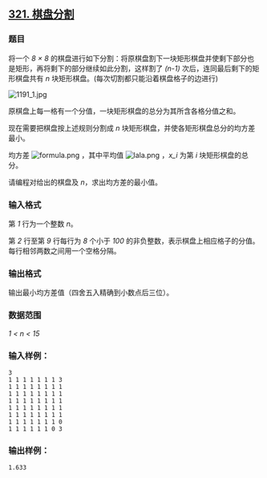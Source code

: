 ## [321. 棋盘分割](https://www.acwing.com/problem/content/323/)

### 题目

将一个 *8 × 8* 的棋盘进行如下分割：将原棋盘割下一块矩形棋盘并使剩下部分也是矩形，再将剩下的部分继续如此分割，这样割了 *(n-1)* 次后，连同最后剩下的矩形棋盘共有 *n* 块矩形棋盘。(每次切割都只能沿着棋盘格子的边进行)

 ![1191_1.jpg](/media/article/image/2019/02/05/19_32dad08629-1191_1.jpg)

原棋盘上每一格有一个分值，一块矩形棋盘的总分为其所含各格分值之和。

现在需要把棋盘按上述规则分割成 *n* 块矩形棋盘，并使各矩形棋盘总分的均方差最小。

均方差 ![formula.png](/media/article/image/2019/02/05/19_566d096029-formula.png) ，其中平均值 ![lala.png](/media/article/image/2019/02/05/19_047fe57229-lala.png) ，*x_i* 为第 *i* 块矩形棋盘的总分。

请编程对给出的棋盘及 *n*，求出均方差的最小值。

### 输入格式

第 *1* 行为一个整数 *n*。

第 *2* 行至第 *9* 行每行为 *8* 个小于 *100* 的非负整数，表示棋盘上相应格子的分值。每行相邻两数之间用一个空格分隔。

### 输出格式

输出最小均方差值（四舍五入精确到小数点后三位）。

### 数据范围

*1 < n < 15*

### 输入样例：

```
3
1 1 1 1 1 1 1 3
1 1 1 1 1 1 1 1
1 1 1 1 1 1 1 1
1 1 1 1 1 1 1 1
1 1 1 1 1 1 1 1
1 1 1 1 1 1 1 1
1 1 1 1 1 1 1 0
1 1 1 1 1 1 0 3
```

### 输出样例：

```
1.633
```
